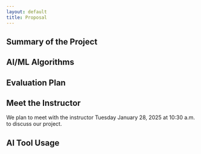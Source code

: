 ```yaml
---
layout: default
title: Proposal
---
```


## Summary of the Project



## AI/ML Algorithms



## Evaluation Plan



## Meet the Instructor

We plan to meet with the instructor Tuesday January 28, 2025 at 10:30 a.m. to discuss our project.


## AI Tool Usage
